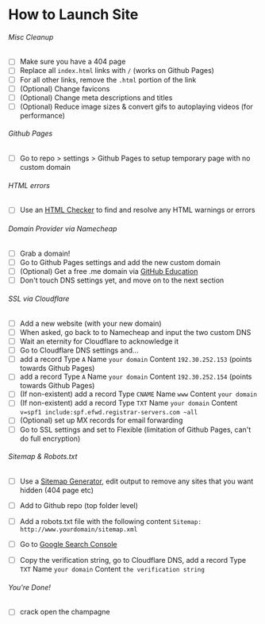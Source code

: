 # How to Launch Site

###### Misc Cleanup
- [ ] Make sure you have a 404 page
- [ ] Replace all `index.html` links with `/` (works on Github Pages)
- [ ] For all other links, remove the `.html` portion of the link
- [ ] \(Optional) Change favicons
- [ ] \(Optional) Change meta descriptions and titles
- [ ] \(Optional) Reduce image sizes & convert gifs to autoplaying videos (for performance)

###### Github Pages
- [ ] Go to repo > settings > Github Pages to setup temporary page with no custom domain

###### HTML errors
- [ ] Use an [HTML Checker](https://validator.w3.org/nu/) to find and resolve any HTML warnings or errors

###### Domain Provider via Namecheap
- [ ] Grab a domain!
- [ ] Go to Github Pages settings and add the new custom domain
- [ ] \(Optional) Get a free .me domain via [GitHub Education](https://education.github.com/)
- [ ] Don't touch DNS settings yet, and move on to the next section

###### SSL via Cloudflare
- [ ] Add a new website (with your new domain)
- [ ] When asked, go back to to Namecheap and input the two custom DNS
- [ ] Wait an eternity for Cloudflare to acknowledge it
- [ ] Go to Cloudflare DNS settings and...
- [ ] add a record Type `A` Name `your domain` Content `192.30.252.153` (points towards Github Pages)
- [ ] add a record Type `A` Name `your domain` Content `192.30.252.154` (points towards Github Pages)
- [ ] \(If non-existent) add a record Type `CNAME` Name `www` Content `your domain`
- [ ] \(If non-existent) add a record Type `TXT` Name `your domain` Content `v=spf1 include:spf.efwd.registrar-servers.com ~all`
- [ ] \(Optional) set up MX records for email forwarding
- [ ] Go to SSL settings and set to Flexible (limitation of Github Pages, can't do full encryption)

###### Sitemap & Robots.txt
- [ ] Use a [Sitemap Generator](https://www.xml-sitemaps.com/), edit output to remove any sites that you want hidden (404 page etc)
- [ ] Add to Github repo (top folder level)
- [ ] Add a robots.txt file with the following content `Sitemap: http://www.yourdomain/sitemap.xml`
- [ ] Go to [Google Search Console](https://search.google.com/u/0/search-console/welcome?hl=en&utm_source=wmx&utm_medium=deprecation-pane&utm_content=dashboard)
- [ ] Copy the verification string, go to Cloudflare DNS, add a record Type `TXT` Name `your domain` Content `the verification string`


###### You're Done!
- [ ] crack open the champagne